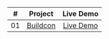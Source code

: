 
<table>
<thead>
  <tr>
    <th align="center">#</th>
    <th align="center">Project</th>
    <th align="center">Live Demo</th>
  </tr>
</thead>
<tbody>

  <tr>
    <td align="center">01</td>
    <td align="center"><a href="https://github.com/Nikolosblack/bootstrap/tree/main/buildcon">Buildcon</a></td>
    <td align="center"><a href="https://nikolosblack.github.io/bootstrap/buildcon/" rel="nofollow">Live Demo</a></td>
  </tr>
  
</tbody>
</table>
